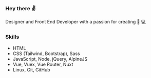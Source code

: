 ### Hey there ✌
Designer and Front End Developer with a passion for creating 🎨 💻

### Skills

- HTML
- CSS (Tailwind, Bootstrap), Sass
- JavaScript, Node, jQuery, AlpineJS
- Vue, Vuex, Vue Router, Nuxt
- Linux, Git, GitHub
